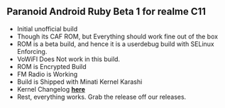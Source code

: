 ## Paranoid Android Ruby Beta 1 for realme C11 ##

- Initial unofficial build
- Though its CAF ROM, but Everything should work fine out of the box
- ROM is a beta build, and hence it is a userdebug build with SELinux Enforcing.
- VoWiFI Does Not work in this build.
- ROM is Encrypted Build
- FM Radio is Working
- Build is Shipped with Minati Kernel Karashi 
- Kernel Changelog [**here**](https://gist.github.com/techyminati/646c66cc3ea903cb39909e129a87b126)
- Rest, everything works. Grab the release off our releases.
